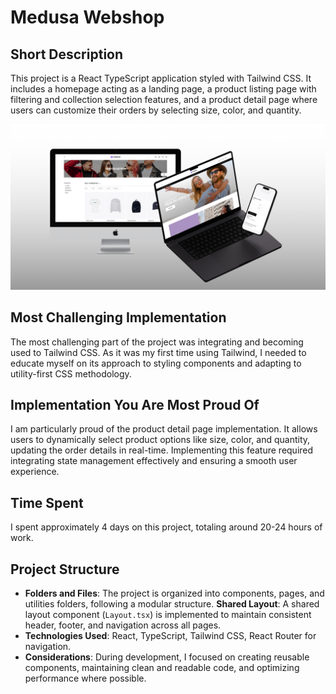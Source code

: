 # Medusa Webshop

## Short Description
This project is a React TypeScript application styled with Tailwind CSS. It includes a homepage acting as a landing page, a product listing page with filtering and collection selection features, and a product detail page where users can customize their orders by selecting size, color, and quantity.

![mockup-img](./public/assets/Medusa_Mockup.png)

## Most Challenging Implementation
The most challenging part of the project was integrating and becoming used to Tailwind CSS. As it was my first time using Tailwind, I needed to educate myself on its approach to styling components and adapting to utility-first CSS methodology.

## Implementation You Are Most Proud Of
I am particularly proud of the product detail page implementation. It allows users to dynamically select product options like size, color, and quantity, updating the order details in real-time. Implementing this feature required integrating state management effectively and ensuring a smooth user experience.

## Time Spent
I spent approximately 4 days on this project, totaling around 20-24 hours of work.

## Project Structure
- **Folders and Files**: The project is organized into components, pages, and utilities folders, following a modular structure.
**Shared Layout**: A shared layout component (`Layout.tsx`) is implemented to maintain consistent header, footer, and navigation across all pages.
- **Technologies Used**: React, TypeScript, Tailwind CSS, React Router for navigation.
- **Considerations**: During development, I focused on creating reusable components, maintaining clean and readable code, and optimizing performance where possible.